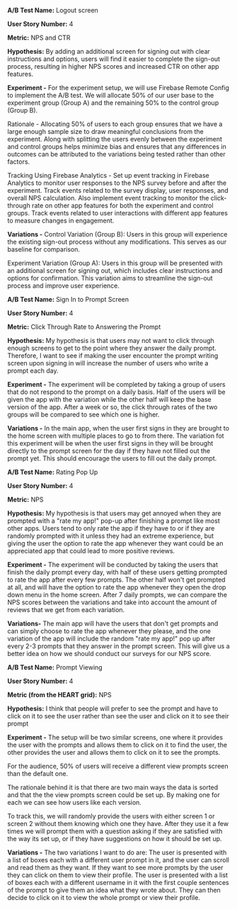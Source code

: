 **A/B Test Name:** Logout screen

**User Story Number:** 4

**Metric:** NPS and CTR

**Hypothesis:** By adding an additional screen for signing out with clear instructions and options, users will find it easier to complete the sign-out process, resulting in higher NPS scores and increased CTR on other app features.

**Experiment -** For the experiment setup, we will use Firebase Remote Config to implement the A/B test. We will allocate 50% of our user base to the experiment group (Group A) and the remaining 50% to the control group (Group B).

Rationale - Allocating 50% of users to each group ensures that we have a large enough sample size to draw meaningful conclusions from the experiment. Along with splitting the users evenly between the experiment and control groups helps minimize bias and ensures that any differences in outcomes can be attributed to the variations being tested rather than other factors.

Tracking Using Firebase Analytics - Set up event tracking in Firebase Analytics to monitor user responses to the NPS survey before and after the experiment. Track events related to the survey display, user responses, and overall NPS calculation. Also implement event tracking to monitor the click-through rate on other app features for both the experiment and control groups. Track events related to user interactions with different app features to measure changes in engagement.

**Variations -**
Control Variation (Group B):
Users in this group will experience the existing sign-out process without any modifications. This serves as our baseline for comparison.

Experiment Variation (Group A):
Users in this group will be presented with an additional screen for signing out, which includes clear instructions and options for confirmation. This variation aims to streamline the sign-out process and improve user experience.



**A/B Test Name:** Sign In to Prompt Screen

**User Story Number:** 4

**Metric:** Click Through Rate to Answering the Prompt

**Hypothesis:** My hypothesis is that users may not want to click through enough screens to get to the point where they answer the daily prompt. Therefore, I want to see if making the user encounter the prompt writing screen upon signing in will increase the number of users who write a prompt each day.

**Experiment -** The experiment will be completed by taking a group of users that do not respond to the prompt on a daily basis. Half of the users will be given the app with the variation while the other half will keep the base version of the app. After a week or so, the click through rates of the two groups will be compared to see which one is higher.

**Variations -** In the main app, when the user first signs in they are brought to the home screen with multiple places to go to from there. The variation fot this experiment will be when the user first signs in they will be brought directly to the prompt screen for the day if they have not filled out the prompt yet. This should encourage the users to fill out the daily prompt.



**A/B Test Name:** Rating Pop Up

**User Story Number:** 4

**Metric:** NPS

**Hypothesis:** My hypothesis is that users may get annoyed when they are prompted with a "rate my app!" pop-up after finishing a prompt like most other apps. Users tend to only rate the app if they have to or if they are randomly prompted with it unless they had an extreme experience, but giving the user the option to rate the app whenever they want could be an appreciated app that could lead to more positive reviews.

**Experiment -** The experiment will be conducted by taking the users that finish the daily prompt every day, with half of these users getting prompted to rate the app after every few prompts. The other half won't get prompted at all, and will have the option to rate the app whenever they open the drop down menu in the home screen. After 7 daily prompts, we can compare the NPS scores between the variations and take into account the amount of reviews that we get from each variation.

**Variations-** The main app will have the users that don't get prompts and can simply choose to rate the app whenever they please, and the one variation of the app will include the random "rate my app!" pop up after every 2-3 prompts that they answer in the prompt screen. This will give us a better idea on how we should conduct our surveys for our NPS score.



**A/B Test Name:** Prompt Viewing

**User Story Number:** 4

**Metric (from the HEART grid):** NPS

**Hypothesis:** I think that people will prefer to see the prompt and have to click on it to see the user rather than see the user and click on it to see their prompt

**Experiment -** The setup will be two similar screens, one where it provides the user with the prompts and allows them to click on it to find the user, the other provides the user and allows them to click on it to see the prompts.

For the audience, 50% of users will receive a different view prompts screen than the default one. 

The rationale behind it is that there are two main ways the data is sorted and that the the view prompts screen could be set up. By making one for each we can see how users like each version.

To track this, we will randomly provide the users with either screen 1 or screen 2 without them knowing which one they have. After they use it a few times we will prompt them with a question asking if they are satisfied with the way its set up, or if they have suggestions on how it should be set up. 

**Variations -** The two variations I want to do are:
The user is presented with a list of boxes each with a different user prompt in it, and the user can scroll and read them as they want. If they want to see more prompts by the user they can click on them to view their profile.
The user is presented with a list of boxes each with a different username in it with the first couple sentences of the prompt to give them an idea what they wrote about. They can then decide to click on it to view the whole prompt or view their profile.
